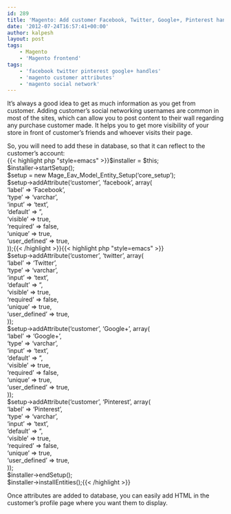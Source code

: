 ```yaml
---
id: 289
title: 'Magento: Add customer Facebook, Twitter, Google+, Pinterest handles'
date: '2012-07-24T16:57:41+00:00'
author: kalpesh
layout: post
tags:
    - Magento
    - 'Magento frontend'
tags:
    - 'facebook twitter pinterest google+ handles'
    - 'magento customer attributes'
    - 'magento social network'
---
```


It’s always a good idea to get as much information as you get from customer. Adding customer’s social networking usernames are common in most of the sites, which can allow you to post content to their wall regarding any purchase customer made. It helps you to get more visibility of your store in front of customer’s friends and whoever visits their page.

So, you will need to add these in database, so that it can reflect to the customer’s account:  
{{< highlight php "style=emacs" >}}$installer = $this;  
$installer->startSetup();  
$setup = new Mage_Eav_Model_Entity_Setup(‘core_setup’);  
$setup->addAttribute(‘customer’, ‘facebook’, array(  
 ‘label’ => ‘Facebook’,  
 ‘type’ => ‘varchar’,  
 ‘input’ => ‘text’,  
 ‘default’ => ”,  
 ‘visible’ => true,  
 ‘required’ => false,  
 ‘unique’ => true,  
 ‘user_defined’ => true,  
));{{< /highlight >}}{{< highlight php "style=emacs" >}}  
$setup->addAttribute(‘customer’, ‘twitter’, array(  
 ‘label’ => ‘Twitter’,  
 ‘type’ => ‘varchar’,  
 ‘input’ => ‘text’,  
 ‘default’ => ”,  
 ‘visible’ => true,  
 ‘required’ => false,  
 ‘unique’ => true,  
 ‘user_defined’ => true,  
));  
$setup->addAttribute(‘customer’, ‘Google+’, array(  
 ‘label’ => ‘Google+’,  
 ‘type’ => ‘varchar’,  
 ‘input’ => ‘text’,  
 ‘default’ => ”,  
 ‘visible’ => true,  
 ‘required’ => false,  
 ‘unique’ => true,  
 ‘user_defined’ => true,  
));  
$setup->addAttribute(‘customer’, ‘Pinterest’, array(  
 ‘label’ => ‘Pinterest’,  
 ‘type’ => ‘varchar’,  
 ‘input’ => ‘text’,  
 ‘default’ => ”,  
 ‘visible’ => true,  
 ‘required’ => false,  
 ‘unique’ => true,  
 ‘user_defined’ => true,  
));  
$installer->endSetup();  
$installer->installEntities();{{< /highlight >}}

Once attributes are added to database, you can easily add HTML in the customer’s profile page where you want them to display.